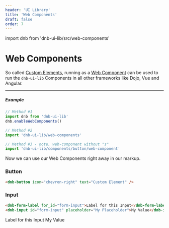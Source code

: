 ```yaml
---
header: 'UI Library'
title: 'Web Components'
draft: false
order: 7
---
```


import dnb from 'dnb-ui-lib/src/web-components'

# Web Components

So called [Custom Elements](https://www.w3.org/TR/custom-elements/), running as a [Web Component](https://github.com/w3c/webcomponents/) can be used to run the `dnb-ui-lib` Components in all other frameworks like Dojo, Vue and Angular.

---

##### Example

```jsx
// Method #1
import dnb from 'dnb-ui-lib'
dnb.enableWebComponents()

// Method #2
import 'dnb-ui-lib/web-components'

// Method #3 - note, web-component without "s"
import 'dnb-ui-lib/components/button/web-component'
```

Now we can use our Web Components right away in our markup.

### Button

<!-- prettier-ignore-start -->

```html
<dnb-button icon="chevron-right" text="Custom Element" />
```

<div class="example-box">
  <dnb-button icon="chevron-right" text="Custom Element" />
</div>

### Input

```html
<dnb-form-label for_id="form-input">Label for this Input</dnb-form-label>
<dnb-input id="form-input" placeholder="My Placeholder">My Value</dnb-input>
```

<div class="example-box">
  <dnb-form-label for_id="form-input" >Label for this Input</dnb-form-label>
  <dnb-input id="form-input" placeholder="My Placeholder">My Value</dnb-input>
</div>

<!-- prettier-ignore-end -->
